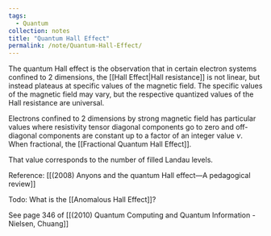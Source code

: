 ```yaml
---
tags:
  - Quantum
collection: notes
title: "Quantum Hall Effect"
permalink: /note/Quantum-Hall-Effect/
---
```

The quantum Hall effect is the observation that in certain electron systems confined to 2 dimensions, the [[Hall Effect|Hall resistance]] is not linear, but instead plateaus at specific values of the magnetic field. The specific values of the magnetic field may vary, but the respective quantized values of the Hall resistance are universal.

Electrons confined to 2 dimensions by strong magnetic field has particular values where resistivity tensor diagonal components go to zero and off-diagonal components are constant up to a factor of an integer value $\nu$. When fractional, the [[Fractional Quantum Hall Effect]].

That value corresponds to the number of filled Landau levels.

Reference: [[(2008) Anyons and the quantum Hall effect—A pedagogical review]] 

Todo: What is the [[Anomalous Hall Effect]]?

See page 346 of [[(2010) Quantum Computing and Quantum Information - Nielsen, Chuang]]